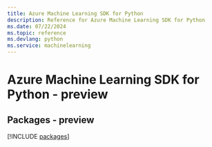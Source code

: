 ```yaml
---
title: Azure Machine Learning SDK for Python
description: Reference for Azure Machine Learning SDK for Python
ms.date: 07/22/2024
ms.topic: reference
ms.devlang: python
ms.service: machinelearning
---
```

# Azure Machine Learning SDK for Python - preview
## Packages - preview
[!INCLUDE [packages](machine-learning-index.md)]